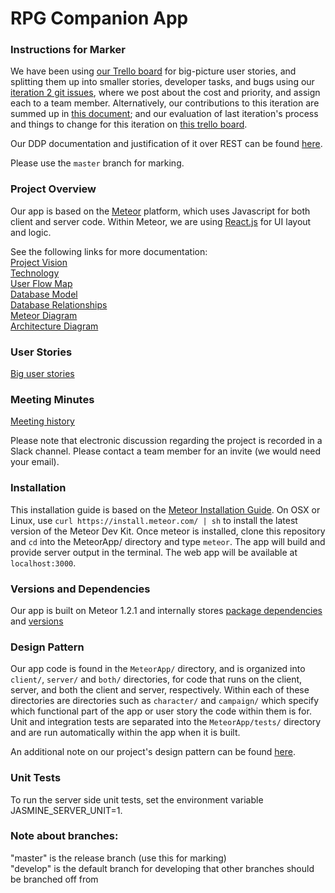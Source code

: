 # RPG Companion App  

### Instructions for Marker
We have been using [our Trello board](https://trello.com/b/IYE6wlS5/4350) for big-picture user stories, and splitting them up into smaller stories, developer tasks, and bugs using our [iteration 2 git issues](https://github.com/cameronpenner/SoftwareEngineering2/issues?q=is%3Aopen+is%3Aissue+milestone%3A%22Iteration+2%22), where we post about the cost and priority, and assign each to a team member. Alternatively, our contributions to this iteration are summed up in [this document](https://docs.google.com/document/d/1VZ51a9XeNEVHGBGt0svqGsoXaxb3YFXm0-SYghIq-Gc/edit?usp=sharing); and our evaluation of last iteration's process and things to change for this iteration on [this trello board](https://trello.com/b/UY0zflXQ/retro-iteration-1).  

Our DDP documentation and justification of it over REST can be found [here](https://docs.google.com/document/d/15u_med2RhxHqvzpFxNDgSYxE5a1q1_Pj2FRalbPUYQg/edit?usp=sharing).  

Please use the `master` branch for marking.  

### Project Overview
Our app is based on the [Meteor](https://www.meteor.com/) platform, which uses Javascript for both client and server code. Within Meteor, we are using [React.js](https://facebook.github.io/react/) for UI layout and logic.  

See the following links for more documentation:  
   [Project Vision](https://docs.google.com/document/d/1vjb-VSGzE597DyjM7nernY6ocQbtDChBV6MGlIx8y2M/edit)  
   [Technology](https://docs.google.com/document/d/1-QhJxHtYhCSyte3LNl1k16DtLTLiLlqqZ8P3DW_PkMM/edit)  
   [User Flow Map](https://docs.google.com/drawings/d/1xkV3fqgLv9Vz-iEGV-DE5ZwTQiR9ZMqnLL53eOsDK2o/edit?usp=sharing)  
   [Database Model](https://docs.google.com/spreadsheets/d/14O9qqzI_PcDS76ECVIxYLPFbdDCoeWQ6UM7BqzKDce4/edit?usp=sharing)  
   [Database Relationships](https://docs.google.com/drawings/d/1Q1mSQB5q5122A_x4M2EyA5StGdyv11w7h7c4ZVCXBAQ/edit?usp=sharing)  
   [Meteor Diagram](https://docs.google.com/drawings/d/1AlJED4PdlEZFEkn0a4w8DTdLhixfg7OfRQHyjip_fig/edit?usp=sharing)  
   [Architecture Diagram](https://docs.google.com/drawings/d/1fKzn2iSpk6Bu2LMwaYCE5Bkbep8kTizcBKqvfKNS42Y/edit?usp=sharing)  

### User Stories  
[Big user stories](https://trello.com/b/IYE6wlS5/4350)  

### Meeting Minutes  
[Meeting history](https://drive.google.com/folderview?id=0B9MCO8Sk7I1dbzlzcTJmajBTTDg&usp=sharing)  

Please note that electronic discussion regarding the project is recorded in a Slack channel. Please contact a team member for an invite (we would need your email).  

### Installation
This installation guide is based on the [Meteor Installation Guide](https://www.meteor.com/install). On OSX or Linux, use `curl https://install.meteor.com/ | sh` to install the latest version of the Meteor Dev Kit. Once meteor is installed, clone this repository and `cd` into the MeteorApp/ directory and type `meteor`. The app will build and provide server output in the terminal. The web app will be available at `localhost:3000`.

### Versions and Dependencies  
Our app is built on Meteor 1.2.1 and internally stores [package dependencies](https://github.com/cameronpenner/SoftwareEngineering2/blob/develop/MeteorApp/.meteor/packages) and [versions](https://github.com/cameronpenner/SoftwareEngineering2/blob/develop/MeteorApp/.meteor/versions)

### Design Pattern  
Our app code is found in the `MeteorApp/` directory, and is organized into `client/`, `server/` and `both/` directories, for code that runs on the client, server, and both the client and server, respectively. Within each of these directories are directories such as `character/` and `campaign/` which specify which functional part of the app or user story the code within them is for. Unit and integration tests are separated into the `MeteorApp/tests/` directory and are run automatically within the app when it is built.  

An additional note on our project's design pattern can be found [here](https://docs.google.com/document/d/1vymuKmtHZd4tbO8SAMZfaR9r_FIGkbHxl9ZcOTyFBr0/edit?usp=sharing).  

### Unit Tests
To run the server side unit tests, set the environment variable JASMINE_SERVER_UNIT=1.

### Note about branches:  
"master" is the release branch (use this for marking)  
"develop" is the default branch for developing that other branches should be branched off from
